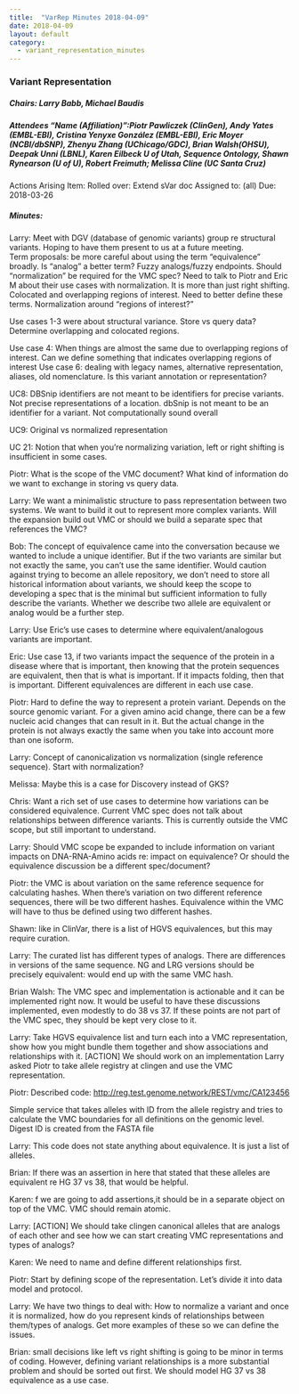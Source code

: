 ```yaml
---
title:  "VarRep Minutes 2018-04-09"
date: 2018-04-09
layout: default
category:
  - variant_representation_minutes
---
```


### Variant Representation
##### Chairs: Larry Babb, Michael Baudis
##### Attendees “Name (Affiliation)”:Piotr Pawliczek (ClinGen), Andy Yates (EMBL-EBI), Cristina Yenyxe González (EMBL-EBI), Eric Moyer (NCBI/dbSNP), Zhenyu Zhang (UChicago/GDC), Brian Walsh(OHSU), Deepak Unni (LBNL), Karen Eilbeck U of Utah, Sequence Ontology, Shawn Rynearson (U of U), Robert Freimuth; Melissa Cline (UC Santa Cruz)



Actions Arising
Item: Rolled over: Extend sVar doc
Assigned to: (all)
Due: 2018-03-26


##### Minutes:
Larry: Meet with DGV (database of genomic variants) group re structural variants.  Hoping to have them present to us at a future meeting.  
Term proposals: be more careful about using the term “equivalence” broadly.  Is “analog” a better term? Fuzzy analogs/fuzzy endpoints.  Should “normalization” be required for the VMC spec?  Need to talk to Piotr and Eric M about their use cases with normalization.  It is more than just right shifting.
Colocated and overlapping regions of interest. Need to better define these terms.  Normalization around “regions of interest?”

Use cases 1-3 were about structural variance.  Store vs query data?  Determine overlapping and colocated regions.

Use case 4: When things are almost the same due to overlapping regions of interest.  Can we define something that indicates overlapping regions of interest
Use case 6: dealing with legacy names, alternative representation, aliases, old nomenclature.  Is this variant annotation or representation?

UC8: DBSnip identifiers are not meant to be identifiers for precise variants.  Not precise representations of a location.  dbSnip is not meant to be an identifier for a variant.  Not computationally sound overall

UC9: Original vs normalized representation

UC 21: Notion that when you’re normalizing variation, left or right shifting is insufficient in some cases.

Piotr: What is the scope of the VMC document?  What kind of information do we want to exchange in storing vs query data.

Larry: We want a minimalistic structure to pass representation between two systems.  We want to build it out to represent more complex variants.  Will the expansion build out VMC or should we build a separate spec that references the VMC?

Bob: The concept of equivalence came into the conversation because we wanted to include a unique identifier.  But if the two variants are similar but not exactly the same, you can’t use the same identifier.  Would caution against trying to become an allele repository, we don’t need to store all historical information about variants, we should keep the scope to developing a spec that is the minimal but sufficient information to fully describe the variants.  Whether we describe two allele are equivalent or analog would be a further step.

Larry: Use Eric’s use cases to determine where equivalent/analogous variants are important.  

Eric: Use case 13, if two variants impact the sequence of the protein in a disease where that is important, then knowing that the protein sequences are equivalent, then that is what is important.  If it impacts folding, then that is important.  Different equivalences are different in each use case.

Piotr: Hard to define the way to represent a protein variant.  Depends on the source genomic variant.  For a given amino acid change, there can be a few nucleic acid changes that can result in it.  But the actual change in the protein is not always exactly the same when you take into account more than one isoform.

Larry: Concept of canonicalization vs normalization (single reference sequence).  Start with normalization?

Melissa:  Maybe this is a case for Discovery instead of GKS?

Chris: Want a rich set of use cases to determine how variations can be considered equivalence. Current VMC spec does not talk about relationships between difference variants.  This is currently outside the VMC scope, but still important to understand.

Larry: Should VMC scope be expanded to include information on variant impacts on DNA-RNA-Amino acids re: impact on equivalence? Or should the equivalence discussion be a different spec/document?

Piotr: the VMC is about variation on the same reference sequence for calculating hashes.  When there’s variation on two different reference sequences, there will be two different hashes. Equivalence within the VMC will have to thus be defined using two different hashes.

Shawn: like in ClinVar, there is a list of HGVS equivalences, but this may require curation.

Larry: The curated list has different types of analogs.  There are differences in versions of the same sequence. NG and LRG versions should be precisely equivalent: would end up with the same VMC hash.

Brian Walsh: The VMC spec and implementation is actionable and it can be implemented right now.  It would be useful to have these discussions implemented, even modestly to do 38 vs 37. If these points are not part of the VMC spec, they should be kept very close to it.

Larry: Take HGVS equivalence list and turn each into a VMC representation, show how you might bundle them together and show associations and relationships with it. [ACTION] We should work on an implementation Larry asked Piotr to take allele registry at clingen and use the VMC representation.  

Piotr:   Described code: http://reg.test.genome.network/REST/vmc/CA123456

Simple service that takes alleles with ID from the allele registry and tries to calculate the VMC boundaries for all definitions on the genomic level. Digest ID is created from the FASTA file

Larry: This code does not state anything about equivalence.  It is just a list of alleles.

Brian: If there was an assertion in here that stated that these alleles are equivalent re HG 37 vs 38, that would be helpful. 

Karen: f we are going to add assertions,it should be in a separate object on top of the VMC. VMC should remain atomic.

Larry: [ACTION] We should take clingen canonical alleles that are analogs of each other and see how we can start creating VMC representations and types of analogs?

Karen: We need to name and define different relationships first.

Piotr: Start by defining scope of the representation. Let’s divide it into data model and protocol.

Larry: We have two things to deal with: How to normalize a variant and once it is normalized, how do you represent kinds of relationships between them/types of analogs.  Get more examples of these so we can define the issues.

Brian: small decisions like left vs right shifting is going to be minor in terms of coding.  However, defining variant relationships is a more substantial problem and should be sorted out first. We should model HG 37 vs 38 equivalence as a use case. 
